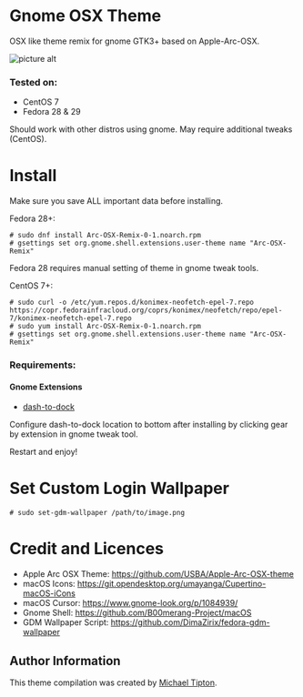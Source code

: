 # Gnome OSX Theme
OSX like theme remix for gnome GTK3+ based on Apple-Arc-OSX.

![picture alt](https://image.ibb.co/hyc1hA/screenshot.png)

### Tested on:
* CentOS 7
* Fedora 28 & 29

Should work with other distros using gnome. May require additional tweaks (CentOS).

# Install
Make sure you save ALL important data before installing.

Fedora 28+:
```shell
# sudo dnf install Arc-OSX-Remix-0-1.noarch.rpm
# gsettings set org.gnome.shell.extensions.user-theme name "Arc-OSX-Remix"
```
Fedora 28 requires manual setting of theme in gnome tweak tools.

CentOS 7+:
```shell
# sudo curl -o /etc/yum.repos.d/konimex-neofetch-epel-7.repo https://copr.fedorainfracloud.org/coprs/konimex/neofetch/repo/epel-7/konimex-neofetch-epel-7.repo
# sudo yum install Arc-OSX-Remix-0-1.noarch.rpm
# gsettings set org.gnome.shell.extensions.user-theme name "Arc-OSX-Remix"
```

### Requirements:
#### Gnome Extensions
* [dash-to-dock](https://extensions.gnome.org/extension/307/dash-to-dock/)

Configure dash-to-dock location to bottom after installing by clicking gear by extension in gnome tweak tool.

Restart and enjoy! 

# Set Custom Login Wallpaper
```shell
# sudo set-gdm-wallpaper /path/to/image.png
```

# Credit and Licences
* Apple Arc OSX Theme: https://github.com/USBA/Apple-Arc-OSX-theme
* macOS Icons: https://git.opendesktop.org/umayanga/Cupertino-macOS-iCons
* macOS Cursor: https://www.gnome-look.org/p/1084939/
* Gnome Shell: https://github.com/B00merang-Project/macOS
* GDM Wallpaper Script: https://github.com/DimaZirix/fedora-gdm-wallpaper

Author Information
------------------

This theme compilation was created by [Michael Tipton](https://ibeta.org).
